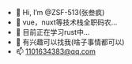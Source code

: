 - 👋 Hi, I’m @ZSF-513(张叁疯)
- 👀 vue，nuxt等技术栈全职码农...
- 🌱 目前正在学习rust中...
- 💞️ 有兴趣可以找我(啥子事情都可以)
- 📫 1101634383@qq.com

<!---
ZSF-513/ZSF-513 is a ✨ special ✨ repository because its `README.md` (this file) appears on your GitHub profile.
You can click the Preview link to take a look at your changes.
--->
